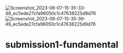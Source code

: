 ![Screenshot_2023-06-07-15-35-33-48_ec5ede27cfa96050c1c47638225d9d76](https://github.com/fadliumrah/submission1-fundamental/assets/84912914/ae02714e-651d-45df-b4b5-9b7c51e446bb)
![Screenshot_2023-06-07-15-35-36-49_ec5ede27cfa96050c1c47638225d9d76](https://github.com/fadliumrah/submission1-fundamental/assets/84912914/a59b9689-693c-4c3d-8b7f-a7fd3064e964)

# submission1-fundamental

